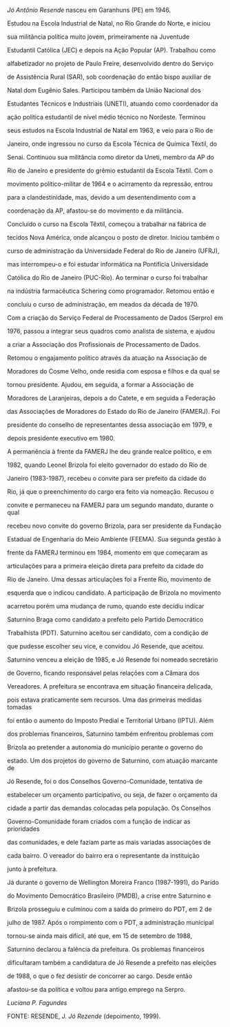 

*Jó Antônio Resende* nasceu em Garanhuns (PE) em 1946.



Estudou na Escola Industrial de Natal, no Rio Grande do Norte, e iniciou

sua militância política muito jovem, primeiramente na Juventude

Estudantil Católica (JEC) e depois na Ação Popular (AP). Trabalhou como

alfabetizador no projeto de Paulo Freire, desenvolvido dentro do Serviço

de Assistência Rural (SAR), sob coordenação do então bispo auxiliar de

Natal dom Eugênio Sales. Participou também da União Nacional dos

Estudantes Técnicos e Industriais (UNETI), atuando como coordenador da

ação política estudantil de nível médio técnico no Nordeste. Terminou

seus estudos na Escola Industrial de Natal em 1963, e veio para o Rio de

Janeiro, onde ingressou no curso da Escola Técnica de Química Têxtil, do

Senai. Continuou sua militância como diretor da Uneti, membro da AP do

Rio de Janeiro e presidente do grêmio estudantil da Escola Têxtil. Com o

movimento político-militar de 1964 e o acirramento da repressão, entrou

para a clandestinidade, mas, devido a um desentendimento com a

coordenação da AP, afastou-se do movimento e da militância.



Concluído o curso na Escola Têxtil, começou a trabalhar na fábrica de

tecidos Nova América, onde alcançou o posto de diretor. Iniciou também o

curso de administração da Universidade Federal do Rio de Janeiro (UFRJ),

mas interrompeu-o e foi estudar informática na Pontifícia Universidade

Católica do Rio de Janeiro (PUC-Rio). Ao terminar o curso foi trabalhar

na indústria farmacêutica Schering como programador. Retomou então e

concluiu o curso de administração, em meados da década de 1970.



Com a criação do Serviço Federal de Processamento de Dados (Serpro) em

1976, passou a integrar seus quadros como analista de sistema, e ajudou

a criar a Associação dos Profissionais de Processamento de Dados.

Retomou o engajamento político através da atuação na Associação de

Moradores do Cosme Velho, onde residia com esposa e filhos e da qual se

tornou presidente. Ajudou, em seguida, a formar a Associação de

Moradores de Laranjeiras, depois a do Catete, e em seguida a Federação

das Associações de Moradores do Estado do Rio de Janeiro (FAMERJ). Foi

presidente do conselho de representantes dessa associação em 1979, e

depois presidente executivo em 1980.



A permanência à frente da FAMERJ lhe deu grande realce político, e em

1982, quando Leonel Brizola foi eleito governador do estado do Rio de

Janeiro (1983-1987), recebeu o convite para ser prefeito da cidade do

Rio, já que o preenchimento do cargo era feito via nomeação. Recusou o

convite e permaneceu na FAMERJ para um segundo mandato, durante o qual

recebeu novo convite do governo Brizola, para ser presidente da Fundação

Estadual de Engenharia do Meio Ambiente (FEEMA). Sua segunda gestão à

frente da FAMERJ terminou em 1984, momento em que começaram as

articulações para a primeira eleição direta para prefeito da cidade do

Rio de Janeiro. Uma dessas articulações foi a Frente Rio, movimento de

esquerda que o indicou candidato. A participação de Brizola no movimento

acarretou porém uma mudança de rumo, quando este decidiu indicar

Saturnino Braga como candidato a prefeito pelo Partido Democrático

Trabalhista (PDT). Saturnino aceitou ser candidato, com a condição de

que pudesse escolher seu vice, e convidou Jó Resende, que aceitou.



Saturnino venceu a eleição de 1985, e Jó Resende foi nomeado secretário

de Governo, ficando responsável pelas relações com a Câmara dos

Vereadores. A prefeitura se encontrava em situação financeira delicada,

pois estava praticamente sem recursos. Uma das primeiras medidas tomadas

foi então o aumento do Imposto Predial e Territorial Urbano (IPTU). Além

dos problemas financeiros, Saturnino também enfrentou problemas com

Brizola ao pretender a autonomia do município perante o governo do

estado. Um dos projetos do governo de Saturnino, com atuação marcante de

Jó Resende, foi o dos Conselhos Governo-Comunidade, tentativa de

estabelecer um orçamento participativo, ou seja, de fazer o orçamento da

cidade a partir das demandas colocadas pela população. Os Conselhos

Governo-Comunidade foram criados com a função de indicar as prioridades

das comunidades, e dele faziam parte as mais variadas associações de

cada bairro. O vereador do bairro era o representante da instituição

junto à prefeitura.



Já durante o governo de Wellington Moreira Franco (1987-1991), do Parido

do Movimento Democrático Brasileiro (PMDB), a crise entre Saturnino e

Brizola prosseguiu e culminou com a saída do primeiro do PDT, em 2 de

julho de 1987. Após o rompimento com o PDT, a administração municipal

tornou-se ainda mais difícil, até que, em 15 de setembro de 1988,

Saturnino declarou a falência da prefeitura. Os problemas financeiros

dificultaram também a candidatura de Jó Resende a prefeito nas eleições

de 1988, o que o fez desistir de concorrer ao cargo. Desde então

afastou-se da política e voltou para antigo emprego na Serpro.



*Luciana P. Fagundes*



FONTE: RESENDE, J. *Jó Rezende* (depoimento, 1999).

